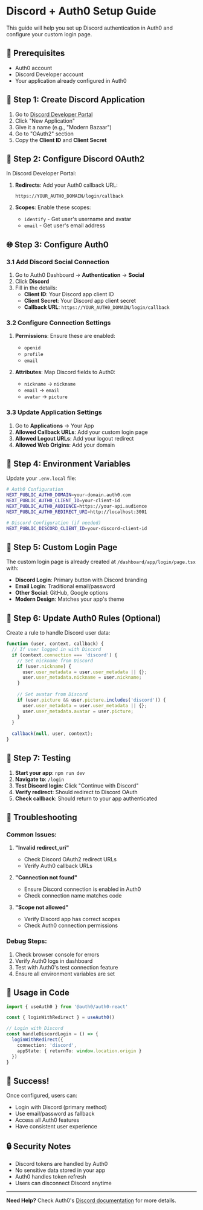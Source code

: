# Discord + Auth0 Setup Guide

This guide will help you set up Discord authentication in Auth0 and configure your custom login page.

## 🎯 Prerequisites

- Auth0 account
- Discord Developer account
- Your application already configured in Auth0

## 🔧 Step 1: Create Discord Application

1. Go to [Discord Developer Portal](https://discord.com/developers/applications)
2. Click "New Application"
3. Give it a name (e.g., "Modern Bazaar")
4. Go to "OAuth2" section
5. Copy the **Client ID** and **Client Secret**

## 🔑 Step 2: Configure Discord OAuth2

In Discord Developer Portal:

1. **Redirects**: Add your Auth0 callback URL:
   ```
   https://YOUR_AUTH0_DOMAIN/login/callback
   ```

2. **Scopes**: Enable these scopes:
   - `identify` - Get user's username and avatar
   - `email` - Get user's email address

## 🌐 Step 3: Configure Auth0

### 3.1 Add Discord Social Connection

1. Go to Auth0 Dashboard → **Authentication** → **Social**
2. Click **Discord**
3. Fill in the details:
   - **Client ID**: Your Discord app client ID
   - **Client Secret**: Your Discord app client secret
   - **Callback URL**: `https://YOUR_AUTH0_DOMAIN/login/callback`

### 3.2 Configure Connection Settings

1. **Permissions**: Ensure these are enabled:
   - `openid`
   - `profile`
   - `email`

2. **Attributes**: Map Discord fields to Auth0:
   - `nickname` → `nickname`
   - `email` → `email`
   - `avatar` → `picture`

### 3.3 Update Application Settings

1. Go to **Applications** → Your App
2. **Allowed Callback URLs**: Add your custom login page
3. **Allowed Logout URLs**: Add your logout redirect
4. **Allowed Web Origins**: Add your domain

## 🚀 Step 4: Environment Variables

Update your `.env.local` file:

```bash
# Auth0 Configuration
NEXT_PUBLIC_AUTH0_DOMAIN=your-domain.auth0.com
NEXT_PUBLIC_AUTH0_CLIENT_ID=your-client-id
NEXT_PUBLIC_AUTH0_AUDIENCE=https://your-api.audience
NEXT_PUBLIC_AUTH0_REDIRECT_URI=http://localhost:3001

# Discord Configuration (if needed)
NEXT_PUBLIC_DISCORD_CLIENT_ID=your-discord-client-id
```

## 🎨 Step 5: Custom Login Page

The custom login page is already created at `/dashboard/app/login/page.tsx` with:

- **Discord Login**: Primary button with Discord branding
- **Email Login**: Traditional email/password
- **Other Social**: GitHub, Google options
- **Modern Design**: Matches your app's theme

## 🔄 Step 6: Update Auth0 Rules (Optional)

Create a rule to handle Discord user data:

```javascript
function (user, context, callback) {
  // If user logged in with Discord
  if (context.connection === 'discord') {
    // Set nickname from Discord
    if (user.nickname) {
      user.user_metadata = user.user_metadata || {};
      user.user_metadata.nickname = user.nickname;
    }
    
    // Set avatar from Discord
    if (user.picture && user.picture.includes('discord')) {
      user.user_metadata = user.user_metadata || {};
      user.user_metadata.avatar = user.picture;
    }
  }
  
  callback(null, user, context);
}
```

## 🧪 Step 7: Testing

1. **Start your app**: `npm run dev`
2. **Navigate to**: `/login`
3. **Test Discord login**: Click "Continue with Discord"
4. **Verify redirect**: Should redirect to Discord OAuth
5. **Check callback**: Should return to your app authenticated

## 🐛 Troubleshooting

### Common Issues:

1. **"Invalid redirect_uri"**
   - Check Discord OAuth2 redirect URLs
   - Verify Auth0 callback URLs

2. **"Connection not found"**
   - Ensure Discord connection is enabled in Auth0
   - Check connection name matches code

3. **"Scope not allowed"**
   - Verify Discord app has correct scopes
   - Check Auth0 connection permissions

### Debug Steps:

1. Check browser console for errors
2. Verify Auth0 logs in dashboard
3. Test with Auth0's test connection feature
4. Ensure all environment variables are set

## 📱 Usage in Code

```typescript
import { useAuth0 } from '@auth0/auth0-react'

const { loginWithRedirect } = useAuth0()

// Login with Discord
const handleDiscordLogin = () => {
  loginWithRedirect({
    connection: 'discord',
    appState: { returnTo: window.location.origin }
  })
}
```

## 🎉 Success!

Once configured, users can:
- Login with Discord (primary method)
- Use email/password as fallback
- Access all Auth0 features
- Have consistent user experience

## 🔒 Security Notes

- Discord tokens are handled by Auth0
- No sensitive data stored in your app
- Auth0 handles token refresh
- Users can disconnect Discord anytime

---

**Need Help?** Check Auth0's [Discord documentation](https://auth0.com/docs/connections/social/discord) for more details.
